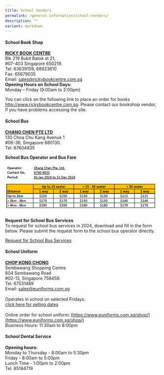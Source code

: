 ```yaml
---
title: School Vendors
permalink: /general-information/school-vendors/
description: ""
variant: markdown
---
```

#### School Book Shop
<b><u>RICKY BOOK CENTRE</u></b><br>
Blk 219 Bukit Batok st 21, <br>
#07-403 Singapore 650219. <br>
Tel: 63639159, 68923610<br> 
Fax: 65679035 <br>
Email: <a href="mailto:sales@rickybookcentre.com.sg">sales@rickybookcentre.com.sg</a><br>
**Opening Hours on School Days:** <br>
Monday – Friday (9:00am to 2:00pm)

You can click on the following link to place an order for  books http://www.rickybookcentre.com.sg. Please contact our bookshop vendor,  if you have problems accessing the site.

#### School Bus
<b><u>CHANG CHEN PTE LTD</u></b><br>
130 Choa Chu Kang Avenue 1<br>
#06-36,
Singapore 680130. <br>
Tel: 67604835

**School Bus Operator and Bus Fare**

![Bus fare](/images/school%20bus%20fare.png)

**Request for School Bus Services**
<br>To request for school bus services in 2024, download and fill in the form below. Please submit the request form to the school bus operator directly.<br>

[Request for School Bus Services](/files/request%20for%20school%20bus%20services.pdf)

#### School Uniform
<b><u>CHOP KONG CHONG</u></b> <br>
Sembawang Shopping Centre<br>
604 Sembawang Road<br>
#02-13, Singapore 758459. <br>
Tel: 67531489 <br>
Email: sales@euniforms.com.sg <br><br>
Operates in school on selected Fridays. <br>
[click here for selling dates](/files/2023_Uniform_Selling_Date.pdf)
<br><br>Online order for school uniform:
[https://www.euniforms.com.sg/shop/](https://www.euniforms.com.sg/shop/)
<br>Business Hours: 11:30am to 8:00pm

#### School Dental Service

**Opening hours:** <br>
Monday to Thursday - 8:00am to 5:30pm<br>
Friday - 8:00am to 5:00pm <br>
Lunch Time - 1:00pm to 2:00pm <br>
Tel: 85184719